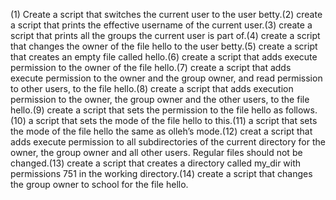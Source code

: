 (1) Create a script that switches the current user to the user betty.(2) create a script that prints the effective username of the current user.(3) create a script that prints all the groups the current user is part of.(4) create a script that changes the owner of the file hello to the user betty.(5) create a script that creates an empty file called hello.(6) create a script that adds execute permission to the owner of the file hello.(7) create a script that adds execute permission to the owner and the group owner, and read permission to other users, to the file hello.(8) create a script that adds execution permission to the owner, the group owner and the other users, to the file hello.(9) create a script that sets the permission to the file hello as follows.(10) a script that sets the mode of the file hello to this.(11) a script that sets the mode of the file hello the same as olleh’s mode.(12) creat a script that adds execute permission to all subdirectories of the current directory for the owner, the group owner and all other users. Regular files should not be changed.(13) create a script that creates a directory called my_dir with permissions 751 in the working directory.(14) create a script that changes the group owner to school for the file hello.
